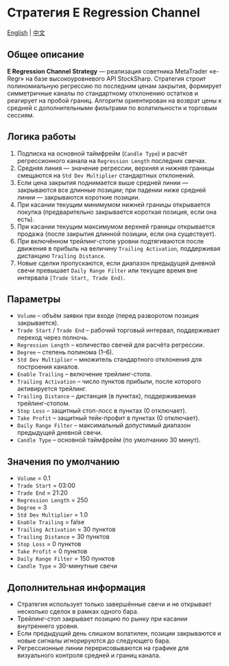 # Стратегия E Regression Channel
[English](README.md) | [中文](README_cn.md)

## Общее описание
**E Regression Channel Strategy** — реализация советника MetaTrader «e-Regr» на базе высокоуровневого API StockSharp. Стратегия строит полиномиальную регрессию по последним ценам закрытия, формирует симметричные каналы по стандартному отклонению остатков и реагирует на пробой границ. Алгоритм ориентирован на возврат цены к средней с дополнительными фильтрами по волатильности и торговым сессиям.

## Логика работы
1. Подписка на основной таймфрейм (`Candle Type`) и расчёт регрессионного канала на `Regression Length` последних свечах.
2. Средняя линия — значение регрессии, верхняя и нижняя границы смещаются на `Std Dev Multiplier` стандартных отклонений.
3. Если цена закрытия поднимается выше средней линии — закрываются все длинные позиции; при падении ниже средней линии — закрываются короткие позиции.
4. При касании текущим минимумом нижней границы открывается покупка (предварительно закрывается короткая позиция, если она есть).
5. При касании текущим максимумом верхней границы открывается продажа (после закрытия длинной позиции, если она существует).
6. При включённом трейлинг-стопе уровни подтягиваются после движения в прибыль на величину `Trailing Activation`, поддерживая дистанцию `Trailing Distance`.
7. Новые сделки пропускаются, если диапазон предыдущей дневной свечи превышает `Daily Range Filter` или текущее время вне интервала `[Trade Start, Trade End)`.

## Параметры
- `Volume` – объём заявки при входе (перед разворотом позиция закрывается).
- `Trade Start` / `Trade End` – рабочий торговый интервал, поддерживает переход через полночь.
- `Regression Length` – количество свечей для расчёта регрессии.
- `Degree` – степень полинома (1–6).
- `Std Dev Multiplier` – множитель стандартного отклонения для построения каналов.
- `Enable Trailing` – включение трейлинг-стопа.
- `Trailing Activation` – число пунктов прибыли, после которого активируется трейлинг.
- `Trailing Distance` – дистанция (в пунктах), поддерживаемая трейлинг-стопом.
- `Stop Loss` – защитный стоп-лосс в пунктах (0 отключает).
- `Take Profit` – защитный тейк-профит в пунктах (0 отключает).
- `Daily Range Filter` – максимальный допустимый диапазон предыдущей дневной свечи.
- `Candle Type` – основной таймфрейм (по умолчанию 30 минут).

## Значения по умолчанию
- `Volume` = 0.1
- `Trade Start` = 03:00
- `Trade End` = 21:20
- `Regression Length` = 250
- `Degree` = 3
- `Std Dev Multiplier` = 1.0
- `Enable Trailing` = false
- `Trailing Activation` = 30 пунктов
- `Trailing Distance` = 30 пунктов
- `Stop Loss` = 0 пунктов
- `Take Profit` = 0 пунктов
- `Daily Range Filter` = 150 пунктов
- `Candle Type` = 30-минутные свечи

## Дополнительная информация
- Стратегия использует только завершённые свечи и не открывает несколько сделок в рамках одного бара.
- Трейлинг-стоп закрывает позицию по рынку при касании внутреннего уровня.
- Если предыдущий день слишком волатилен, позиции закрываются и новые сигналы игнорируются до следующего бара.
- Регрессионные линии перерисовываются на графике для визуального контроля средней и границ канала.
